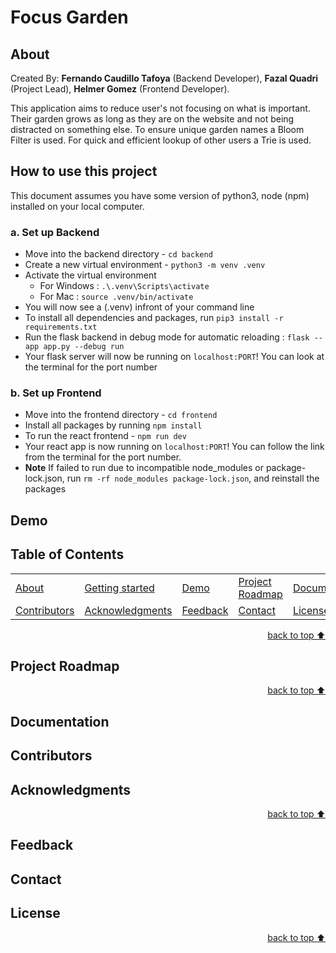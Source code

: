 # Focus Garden

## About<!-- Required -->
Created By:
**Fernando Caudillo Tafoya** (Backend Developer),
**Fazal Quadri** (Project Lead),
**Helmer Gomez** (Frontend Developer).

This application aims to reduce user's not focusing on what is important. Their garden grows as long as they are on the website and not being distracted on something else. To ensure unique garden names a Bloom Filter is used. For quick and efficient lookup of other users a Trie is used.

## How to use this project<!-- Required -->

This document assumes you have some version of python3, node (npm) installed on your local computer.

### a. Set up Backend
* Move into the backend directory -  ` cd backend `
* Create a new virtual environment - ` python3 -m venv .venv `
* Activate the virtual environment
  * For Windows : ` .\.venv\Scripts\activate `
  * For Mac : ` source .venv/bin/activate `
* You will now see a (.venv) infront of your command line
* To install all dependencies and packages, run ` pip3 install -r requirements.txt `
* Run the flask backend in debug mode for automatic reloading : ` flask --app app.py --debug run `
*  Your flask server will now be running on ` localhost:PORT `! You can look at the terminal for the port number

### b. Set up Frontend
* Move into the frontend directory - ` cd frontend `
* Install all packages by running ` npm install `
* To run the react frontend - ` npm run dev `
* Your react app is now running on ` localhost:PORT `! You can follow the link from the terminal for the port number.
* **Note** If failed to run due to incompatible node_modules or package-lock.json, run ` rm -rf node_modules package-lock.json `, and reinstall the packages

## Demo<!-- Required -->
<!-- 
* You can add a demo here GH supports images/ GIFs/videos 
* 
* It's recommended to use GIFs as they are more dynamic
-->


## Table of Contents<!-- Optional -->
<!-- 
* This section is optional, yet having a contents table 
* helps keeping your README readable and more professional.
* 
* If you are not familiar with HTML, no worries we all been there :D 
* Review learning resources to create anchor links. 
-->


<dev align="center">
    <table align="center">
        <tr>
            <td><a href="#about">About</a></td>        
            <td><a href="#how-to-use-this-project">Getting started</td>
            <td><a href="#demo">Demo</a></td>
            <td><a href="#project-roadmap--">Project Roadmap</a></td>
            <td><a href="#documentation">Documentation</a></td>
        </tr>
        <tr>
            <td><a href="#contributors">Contributors</a></td>
            <td><a href="#acknowledgments">Acknowledgments</a></td>
            <td><a href="#feedback">Feedback</a></td>
            <td><a href="#contact">Contact</a></td>
            <td><a href="#license">License</a></td>
        </tr>
    </table>
</dev>


<!-- - Use this html element to create a back to top button. -->
<p align="right"><a href="#how-to-use-this-project">back to top ⬆️</a></p>


## Project Roadmap <!-- Optional --> <!-- add learning_Rs-->
<!-- 
* Add this section in case the project has different phases
* 
* Under production or will be updated.
-->


<!-- - Use this html element to create a back to top button. -->
<p align="right"><a href="#how-to-use-this-project">back to top ⬆️</a></p>



## Documentation<!-- Optional -->
<!-- 
* You may add any documentation or Wikis here
* 
* 
-->


## Contributors<!-- Required -->
<!-- 
* Without contribution we wouldn't have open source. 
* 
* Generate github contributors Image here https://contrib.rocks/preview?repo=angular%2Fangular-ja
-->


## Acknowledgments<!-- Optional -->
<!-- 
* Credit where it's do 
* 
* Feel free to share your inspiration sources, Stackoverflow questions, github repos, tools etc.
-->


<!-- - Use this html element to create a back to top button. -->
<p align="right"><a href="#how-to-use-this-project">back to top ⬆️</a></p>


## Feedback<!-- Required -->
<!-- 
* You can add contacts information like your email and social media account 
* 
* Also it's common to add some PR guidance.
-->

## Contact<!-- Required -->
<!-- 
* add your email and contact info here
* 
* 
-->


## License<!-- Optional -->
<!-- 
* Here you can add project license for copyrights and distribution 
* 
* check this website for an easy reference https://choosealicense.com/)
-->


<!-- - Use this html element to create a back to top button. -->
<p align="right"><a href="#how-to-use-this-project">back to top ⬆️</a></p>
